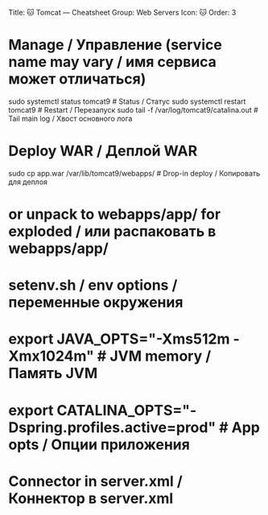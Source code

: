 Title: 🐱 Tomcat — Cheatsheet
Group: Web Servers
Icon: 🐱
Order: 3

# Manage / Управление (service name may vary / имя сервиса может отличаться)
sudo systemctl status tomcat9                                        # Status / Статус
sudo systemctl restart tomcat9                                       # Restart / Перезапуск
sudo tail -f /var/log/tomcat9/catalina.out                           # Tail main log / Хвост основного лога

# Deploy WAR / Деплой WAR
sudo cp app.war /var/lib/tomcat9/webapps/                            # Drop-in deploy / Копировать для деплоя
# or unpack to webapps/app/ for exploded / или распаковать в webapps/app/

# setenv.sh / env options / переменные окружения
# export JAVA_OPTS="-Xms512m -Xmx1024m"                              # JVM memory / Память JVM
# export CATALINA_OPTS="-Dspring.profiles.active=prod"               # App opts / Опции приложения

# Connector in server.xml / Коннектор в server.xml
# <Connector port="8080" protocol="HTTP/1.1" connectionTimeout="20000" redirectPort="8443" />

